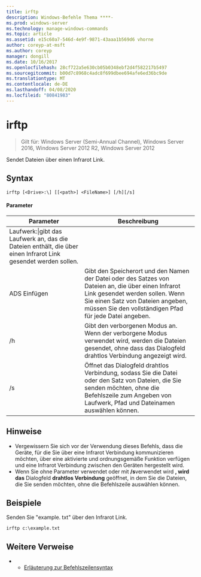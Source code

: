 ```yaml
---
title: irftp
description: Windows-Befehle Thema ****-
ms.prod: windows-server
ms.technology: manage-windows-commands
ms.topic: article
ms.assetid: e15c60a7-546d-4e9f-9871-43aaa1b569d6 vhorne
author: coreyp-at-msft
ms.author: coreyp
manager: dongill
ms.date: 10/16/2017
ms.openlocfilehash: 28cf722a5e630cb05b0348ebf2d4f582217b5497
ms.sourcegitcommit: b00d7c8968c4adc8f699dbee694afe6ed36bc9de
ms.translationtype: MT
ms.contentlocale: de-DE
ms.lasthandoff: 04/08/2020
ms.locfileid: "80841983"
---
```

# <a name="irftp"></a>irftp

>Gilt für: Windows Server (Semi-Annual Channel), Windows Server 2016, Windows Server 2012 R2, Windows Server 2012

Sendet Dateien über einen Infrarot Link.    
## <a name="syntax"></a>Syntax  
```  
irftp [<Drive>:\] [[<path>] <FileName>] [/h][/s]  
```  

#### <a name="parameters"></a>Parameter  
|Parameter|Beschreibung|  
|-------|--------|  
|Laufwerk:\|gibt das Laufwerk an, das die Dateien enthält, die über einen Infrarot Link gesendet werden sollen.|  
|ADS Einfügen|Gibt den Speicherort und den Namen der Datei oder des Satzes von Dateien an, die über einen Infrarot Link gesendet werden sollen. Wenn Sie einen Satz von Dateien angeben, müssen Sie den vollständigen Pfad für jede Datei angeben.|  
|/h|Gibt den verborgenen Modus an. Wenn der verborgene Modus verwendet wird, werden die Dateien gesendet, ohne dass das Dialogfeld drahtlos Verbindung angezeigt wird.|  
|/s|Öffnet das Dialogfeld drahtlos Verbindung, sodass Sie die Datei oder den Satz von Dateien, die Sie senden möchten, ohne die Befehlszeile zum Angeben von Laufwerk, Pfad und Dateinamen auswählen können.|  

## <a name="remarks"></a>Hinweise  
-   Vergewissern Sie sich vor der Verwendung dieses Befehls, dass die Geräte, für die Sie über eine Infrarot Verbindung kommunizieren möchten, über eine aktivierte und ordnungsgemäße Funktion verfügen und eine Infrarot Verbindung zwischen den Geräten hergestellt wird.  
-   Wenn Sie ohne Parameter verwendet oder mit **/s**verwendet wird **, wird das** Dialogfeld **drahtlos Verbindung** geöffnet, in dem Sie die Dateien, die Sie senden möchten, ohne die Befehlszeile auswählen können.  

## <a name="examples"></a><a name=BKMK_Examples></a>Beispiele  
Senden Sie "example. txt" über den Infrarot Link.  
```  
irftp c:\example.txt  
```  

## <a name="additional-references"></a>Weitere Verweise  
-   - [Erläuterung zur Befehlszeilensyntax](command-line-syntax-key.md)  

